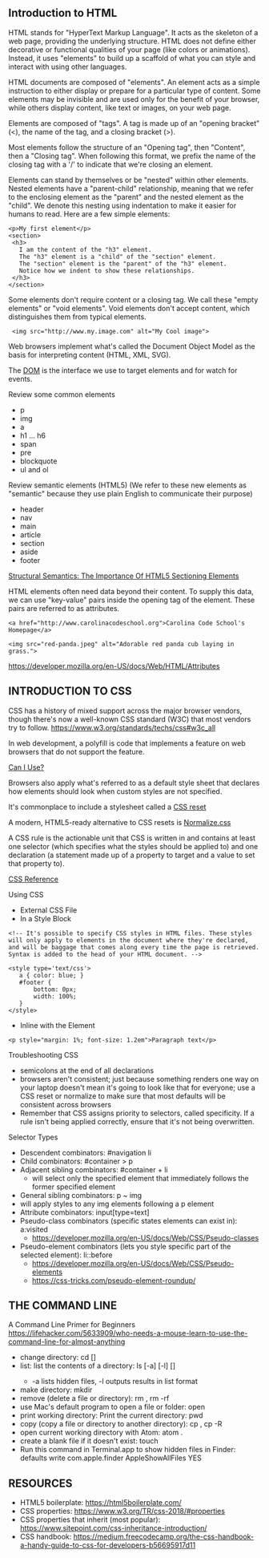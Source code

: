 ## Introduction to HTML

HTML stands for "HyperText Markup Language". It acts as the skeleton of a web page, providing the underlying structure. HTML does not define either decorative or functional qualities of your page (like colors or animations). Instead, it uses "elements" to build up a scaffold of what you can style and interact with using other languages.

HTML documents are composed of "elements". An element acts as a simple instruction to either display or prepare for a particular type of content. Some elements may be invisible and are used only for the benefit of your browser, while others display content, like text or images, on your web page.

Elements are composed of "tags". A tag is made up of an "opening bracket" (<), the name of the tag, and a closing bracket (>).

Most elements follow the structure of an "Opening tag", then "Content", then a "Closing tag". When following this format, we prefix the name of the closing tag with a '/' to indicate that we're closing an element.

Elements can stand by themselves or be "nested" within other elements. Nested elements have a "parent-child" relationship, meaning that we refer to the enclosing element as the "parent" and the nested element as the "child". We denote this nesting using indentation to make it easier for humans to read. Here are a few simple elements:
```
<p>My first element</p>
<section>
 <h3>
   I am the content of the "h3" element.
   The "h3" element is a "child" of the "section" element.
   The "section" element is the "parent" of the "h3" element.
   Notice how we indent to show these relationships.
 </h3>
</section>
```
Some elements don't require content or a closing tag. We call these "empty elements" or "void elements". Void elements don't accept content, which distinguishes them from typical elements.
```
 <img src="http://www.my.image.com" alt="My Cool image">
```
Web browsers implement what's called the Document Object Model as the basis for interpreting content (HTML, XML, SVG).

The [DOM](https://www.w3schools.com/js/js_htmldom.asp) is the interface we use to target elements and for watch for events.

Review some common elements

* p
* img
* a
* h1 ... h6
* span
* pre
* blockquote
* ul and ol

Review semantic elements (HTML5) (We refer to these new elements as "semantic" because they use plain English to communicate their purpose)

* header
* nav
* main
* article
* section
* aside
* footer

[Structural Semantics: The Importance Of HTML5 Sectioning Elements](https://www.smashingmagazine.com/2013/01/the-importance-of-sections/)

HTML elements often need data beyond their content. To supply this data, we can use "key-value" pairs inside the opening tag of the element. These pairs are referred to as attributes.
```
<a href="http://www.carolinacodeschool.org">Carolina Code School's Homepage</a>

<img src="red-panda.jpeg" alt="Adorable red panda cub laying in grass.">
```

https://developer.mozilla.org/en-US/docs/Web/HTML/Attributes

## INTRODUCTION TO CSS

CSS has a history of mixed support across the major browser vendors, though there's now a well-known CSS standard (W3C) that most vendors try to follow.
https://www.w3.org/standards/techs/css#w3c_all

In web development, a polyfill is code that implements a feature on web browsers that do not support the feature.

[Can I Use?](https://caniuse.com/)

Browsers also apply what's referred to as a default style sheet that declares how elements should look when custom styles are not specified.

It's commonplace to include a stylesheet called a [CSS reset](http://html5doctor.com/html-5-reset-stylesheet/)

A modern, HTML5-ready alternative to CSS resets is [Normalize.css](https://necolas.github.io/normalize.css/)

A CSS rule is the actionable unit that CSS is written in and contains at least one selector (which specifies what the styles should be applied to) and one declaration (a statement made up of a property to target and a value to set that property to).

[CSS Reference](https://developer.mozilla.org/en-US/docs/Web/CSS/Reference)

Using CSS

* External CSS File
* In a Style Block
```
<!-- It's possible to specify CSS styles in HTML files. These styles will only apply to elements in the document where they're declared, and will be baggage that comes along every time the page is retrieved.
Syntax is added to the head of your HTML document. -->

<style type='text/css'>
   a { color: blue; }
   #footer {
       bottom: 0px;
       width: 100%;
   }
</style>
```
* Inline with the Element
```
<p style="margin: 1%; font-size: 1.2em">Paragraph text</p>
```

Troubleshooting CSS
* semicolons at the end of all declarations
* browsers aren't consistent; just because something renders one way on your laptop doesn't mean it's going to look like that for everyone; use a CSS reset or normalize to make sure that most defaults will be consistent across browsers
* Remember that CSS assigns priority to selectors, called specificity. If a rule isn't being applied correctly, ensure that it's not being overwritten.

Selector Types
* Descendent combinators: #navigation li
* Child combinators: #container > p
* Adjacent sibling combinators: #container + li
  * will select only the specified element that immediately follows the former specified element
* General sibling combinators: p ~ img
 * will apply styles to any img elements following a p element
* Attribute combinators: input[type=text]
* Pseudo-class combinators (specific states elements can exist in): a:visited
  * https://developer.mozilla.org/en-US/docs/Web/CSS/Pseudo-classes
* Pseudo-element combinators (lets you style specific part of the selected element): li::before
  * https://developer.mozilla.org/en-US/docs/Web/CSS/Pseudo-elements
  * https://css-tricks.com/pseudo-element-roundup/

## THE COMMAND LINE

A Command Line Primer for Beginners
https://lifehacker.com/5633909/who-needs-a-mouse-learn-to-use-the-command-line-for-almost-anything

* change directory: cd [<directory>]
* list: list the contents of a directory: ls [-a] [-l] [<directory>]
  * -a lists hidden files, -l outputs results in list format
* make directory: mkdir <directory>
* remove (delete a file or directory): rm <filename>, rm -rf <directory>
* use Mac's default program to open a file or folder: open <filename-or-directory>
* print working directory: Print the current directory: pwd
* copy (copy a file or directory to another directory): cp <filename> <directory-it-should-be-copied-to>, cp -R <directory> <directory-it-should-be-copied-to>
* open current working directory with Atom: atom .
* create a blank file if it doesn't exist: touch <filename>
* Run this command in Terminal.app to show hidden files in Finder: defaults write com.apple.finder AppleShowAllFiles YES

## RESOURCES

* HTML5 boilerplate: https://html5boilerplate.com/
* CSS properties: https://www.w3.org/TR/css-2018/#properties
* CSS properties that inherit (most popular): https://www.sitepoint.com/css-inheritance-introduction/
* CSS handbook: https://medium.freecodecamp.org/the-css-handbook-a-handy-guide-to-css-for-developers-b56695917d11
